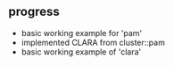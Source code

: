 ## progress

- basic working example for 'pam'
- implemented CLARA from cluster::pam
- basic working example of 'clara'
